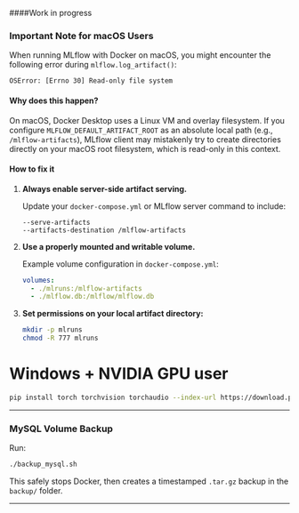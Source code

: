 ####Work in progress
### Important Note for macOS Users

When running MLflow with Docker on macOS, you might encounter the following error during `mlflow.log_artifact()`:

```
OSError: [Errno 30] Read-only file system
```

#### Why does this happen?

On macOS, Docker Desktop uses a Linux VM and overlay filesystem. If you configure `MLFLOW_DEFAULT_ARTIFACT_ROOT` as an absolute local path (e.g., `/mlflow-artifacts`), MLflow client may mistakenly try to create directories directly on your macOS root filesystem, which is read-only in this context.

#### How to fix it 

1. **Always enable server-side artifact serving.**

   Update your `docker-compose.yml` or MLflow server command to include:

   ```
   --serve-artifacts
   --artifacts-destination /mlflow-artifacts
   ```

2. **Use a properly mounted and writable volume.**

   Example volume configuration in `docker-compose.yml`:

   ```yaml
   volumes:
     - ./mlruns:/mlflow-artifacts
     - ./mlflow.db:/mlflow/mlflow.db
   ```

3. **Set permissions on your local artifact directory:**

   ```bash
   mkdir -p mlruns
   chmod -R 777 mlruns
   ```

# Windows + NVIDIA GPU user

   ```bash
pip install torch torchvision torchaudio --index-url https://download.pytorch.org/whl/cu121
   ```

---

### MySQL Volume Backup

Run:

```bash
./backup_mysql.sh
```

This safely stops Docker, then creates a timestamped `.tar.gz` backup in the `backup/` folder.

---
